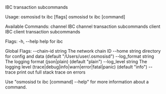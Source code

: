 IBC transaction subcommands

Usage:
  osmosisd tx ibc [flags]
  osmosisd tx ibc [command]

Available Commands:
  channel     IBC channel transaction subcommands
  client      IBC client transaction subcommands

Flags:
  -h, --help   help for ibc

Global Flags:
      --chain-id string     The network chain ID
      --home string         directory for config and data (default "/Users/user/.osmosisd")
      --log_format string   The logging format (json|plain) (default "plain")
      --log_level string    The logging level (trace|debug|info|warn|error|fatal|panic) (default "info")
      --trace               print out full stack trace on errors

Use "osmosisd tx ibc [command] --help" for more information about a command.
